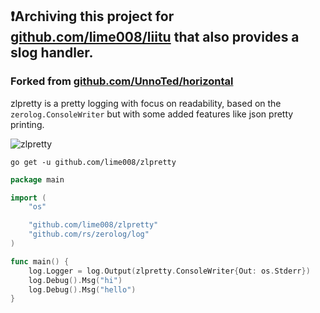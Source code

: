 ## ❗Archiving this project for [github.com/lime008/liitu](https://github.com/lime008/liitu) that also provides a slog handler.

### Forked from [github.com/UnnoTed/horizontal](https://github.com/UnnoTed/horizontal)

zlpretty is a pretty logging with focus on readability, based on the `zerolog.ConsoleWriter` but with some added features like json pretty printing.

![zlpretty](./screenshot.png)

`go get -u github.com/lime008/zlpretty`

```go
package main

import (
	"os"

	"github.com/lime008/zlpretty"
	"github.com/rs/zerolog/log"
)

func main() {
	log.Logger = log.Output(zlpretty.ConsoleWriter{Out: os.Stderr})
	log.Debug().Msg("hi")
	log.Debug().Msg("hello")
}

```
